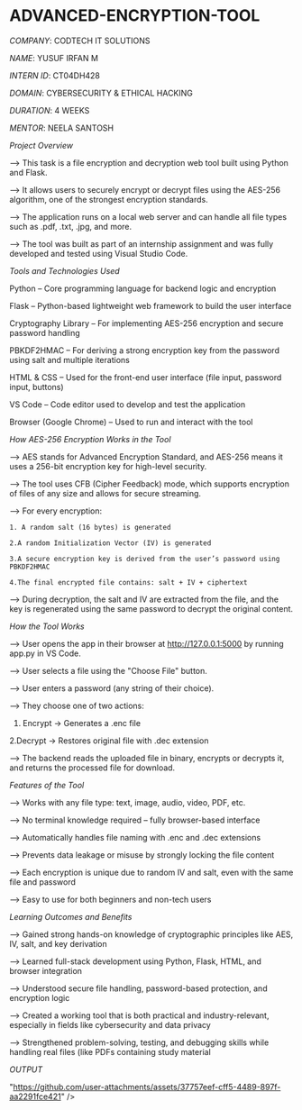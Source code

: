 # ADVANCED-ENCRYPTION-TOOL

*COMPANY*: CODTECH IT SOLUTIONS

*NAME*: YUSUF IRFAN M

*INTERN ID*: CT04DH428

*DOMAIN*: CYBERSECURITY & ETHICAL HACKING

*DURATION*: 4 WEEKS

*MENTOR*: NEELA SANTOSH

*Project Overview*

--> This task is a file encryption and decryption web tool built using Python and Flask.

--> It allows users to securely encrypt or decrypt files using the AES-256 algorithm, one of the strongest encryption standards.

--> The application runs on a local web server and can handle all file types such as .pdf, .txt, .jpg, and more.

--> The tool was built as part of an internship assignment and was fully developed and tested using Visual Studio Code.

*Tools and Technologies Used*

Python – Core programming language for backend logic and encryption

Flask – Python-based lightweight web framework to build the user interface

Cryptography Library – For implementing AES-256 encryption and secure password handling

PBKDF2HMAC – For deriving a strong encryption key from the password using salt and multiple iterations

HTML & CSS – Used for the front-end user interface (file input, password input, buttons)

VS Code – Code editor used to develop and test the application

Browser (Google Chrome) – Used to run and interact with the tool

*How AES-256 Encryption Works in the Tool*

--> AES stands for Advanced Encryption Standard, and AES-256 means it uses a 256-bit encryption key for high-level security.

--> The tool uses CFB (Cipher Feedback) mode, which supports encryption of files of any size and allows for secure streaming.

--> For every encryption:

    1. A random salt (16 bytes) is generated

    2.A random Initialization Vector (IV) is generated

    3.A secure encryption key is derived from the user’s password using PBKDF2HMAC

    4.The final encrypted file contains: salt + IV + ciphertext

--> During decryption, the salt and IV are extracted from the file, and the key is regenerated using the same password to decrypt the original content.

*How the Tool Works*

--> User opens the app in their browser at http://127.0.0.1:5000 by running app.py in VS Code.

--> User selects a file using the "Choose File" button.

--> User enters a password (any string of their choice).

--> They choose one of two actions:

   1. Encrypt → Generates a .enc file

   2.Decrypt → Restores original file with .dec extension


--> The backend reads the uploaded file in binary, encrypts or decrypts it, and returns the processed file for download.

*Features of the Tool*

--> Works with any file type: text, image, audio, video, PDF, etc.

--> No terminal knowledge required – fully browser-based interface

--> Automatically handles file naming with .enc and .dec extensions

--> Prevents data leakage or misuse by strongly locking the file content

--> Each encryption is unique due to random IV and salt, even with the same file and password

--> Easy to use for both beginners and non-tech users

*Learning Outcomes and Benefits*

--> Gained strong hands-on knowledge of cryptographic principles like AES, IV, salt, and key derivation

--> Learned full-stack development using Python, Flask, HTML, and browser integration

--> Understood secure file handling, password-based protection, and encryption logic

--> Created a working tool that is both practical and industry-relevant, especially in fields like cybersecurity and data privacy

--> Strengthened problem-solving, testing, and debugging skills while handling real files (like PDFs containing study material

*OUTPUT*

"https://github.com/user-attachments/assets/37757eef-cff5-4489-897f-aa2291fce421" />
